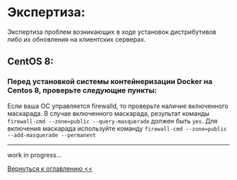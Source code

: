 # Экспертиза:

Экспертиза проблем возникающих в ходе установок дистрибутивов либо их обновления на клиентских серверах.

## CentOS 8:
### Перед установкой системы контейнеризации Docker на Centos 8, проверьте следующие пункты:
Если ваша ОС управляется firewalld, то проверьте наличие включенного маскарада. В случае включенного маскарада, результат команды `firewall-cmd --zone=public --query-masquerade` должен быть `yes`. Для включения маскарада используйте команду `firewall-cmd --zone=public --add-masquerade --permanent`
***

work in progress...
  
[Вернуться к оглавлению <<](index.md)